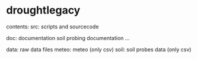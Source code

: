 droughtlegacy
=============


contents:
src: scripts and sourcecode

doc: documentation
  soil probing documentation
  ...

data: raw data files
  meteo: meteo (only csv)
  soil: soil probes data (only csv)
